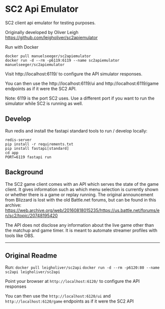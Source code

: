 SC2 Api Emulator
================

SC2 client api emulator for testing purposes.

Originally developed by Oliver Leigh https://github.com/leigholiver/sc2apiemulator

Run with Docker
```
docker pull manuelseeger/sc2apiemulator
docker run -d --rm -p6119:6119 --name sc2apiemulator manuelseeger/sc2apiemulator
```

Visit http://localhost:6119/ to configure the API simulator responses.

You can then use the http://localhost:6119/ui and http://localhost:6119/game endpoints as if it were the SC2 API.

Note: 6119 is the port SC2 uses. Use a different port if you want to run the simulator while SC2 is running as well. 


## Develop

Run redis and install the fastapi standard tools to run / develop locally:
```
redis-server
pip install -r requirements.txt
pip install fastapi[standard]
cd app
PORT=6119 fastapi run
```

## Background

The SC2 game client comes with an API which serves the state of the game client. It gives information such as which menu selection is currently shown or whether there is a game or replay running. The original announcement from Blizzard is lost with the old Battle.net forums, but can be found in this archive: 
https://web.archive.org/web/20160818015235/https://us.battle.net/forums/en/sc2/topic/20748195420

The API does not disclose any information about the live game other than the matchup and game timer. It is meant to automate streamer profiles with tools like OBS.

----

## Original Readme

Run:
`docker pull leigholiver/sc2api`
`docker run -d --rm -p6120:80 --name sc2api leigholiver/sc2api`

Point your browser at `http://localhost:6120/` to configure the API responses 

You can then use the `http://localhost:6120/ui` and `http://localhost:6120/game` endpoints as if it were the SC2 API